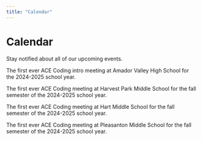 ```yaml
---
title: "Calendar"
---
```


<h1 class="text-outline-shadow before:content-['Calendar'] text-center !mb-0">Calendar</h1>
<p class="text-center">Stay notified about all of our upcoming events.</p>

<div class="space-y-2">

<CalendarEvent month="Sep" day="11" time-range="3:30 PM - 4:15 PM" calendar-dates="20240130T234000Z%2F20240130T244000Z" title="Intro Meeting!" location="Library Lab" sign-up="https://pms.acecoding.org">

The first ever ACE Coding intro meeting at Amador Valley High School for the 2024-2025 school year.

</CalendarEvent>

<CalendarEvent month="October" day="10" time-range="3:35-4:35" calendar-dates="20240208T234000Z%2F20240208T244000Z" title="HPMS - First Meeting of the Year!" location="A-10" sign-up="https://hpms.acecoding.org">

The first ever ACE Coding meeting at Harvest Park Middle School for the fall semester of the 2024-2025 school year.

</CalendarEvent>

<CalendarEvent month="October" day="8" time-range="3:40-4:40" calendar-dates="20240206T234500Z%2F20240206T244500Z" title="HMS - First Meeting of the Year!" location="C-11" sign-up="https://hms.acecoding.org">

The first ever ACE Coding meeting at Hart Middle School for the fall semester of the 2024-2025 school year.

</CalendarEvent>

<CalendarEvent month="October" day="8" time-range="3:40-4:40" calendar-dates="20240130T234000Z%2F20240130T244000Z" title="PMS - First Meeting of the Year!" location="406" sign-up="https://pms.acecoding.org">

The first ever ACE Coding meeting at Pleasanton Middle School for the fall semester of the 2024-2025 school year.

</CalendarEvent>

</div>
